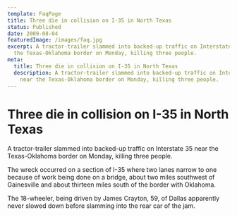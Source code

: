 ```yaml
---
template: FaqPage
title: Three die in collision on I-35 in North Texas
status: Published
date: 2009-08-04
featuredImage: /images/faq.jpg
excerpt: A tractor-trailer slammed into backed-up traffic on Interstate 35 near
  the Texas-Oklahoma border on Monday, killing three people.
meta:
  title: Three die in collision on I-35 in North Texas
  description: A tractor-trailer slammed into backed-up traffic on Interstate 35
    near the Texas-Oklahoma border on Monday, killing three people.
---
```

<!--StartFragment-->

# Three die in collision on I-35 in North Texas

<!--EndFragment-->

<!--StartFragment-->

A tractor-trailer slammed into backed-up traffic on Interstate 35 near the Texas-Oklahoma border on Monday, killing three people.

The wreck occurred on a section of I-35 where two lanes narrow to one because of work being done on a bridge, about two miles southwest of Gainesville and about thirteen miles south of the border with Oklahoma.

The 18-wheeler, being driven by James Crayton, 59, of Dallas apparently never slowed down before slamming into the rear car of the jam.

<!--EndFragment-->